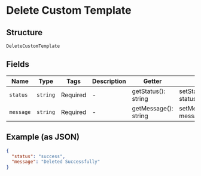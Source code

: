 
# Delete Custom Template

## Structure

`DeleteCustomTemplate`

## Fields

| Name | Type | Tags | Description | Getter | Setter |
|  --- | --- | --- | --- | --- | --- |
| `status` | `string` | Required | - | getStatus(): string | setStatus(string status): void |
| `message` | `string` | Required | - | getMessage(): string | setMessage(string message): void |

## Example (as JSON)

```json
{
  "status": "success",
  "message": "Deleted Successfully"
}
```


